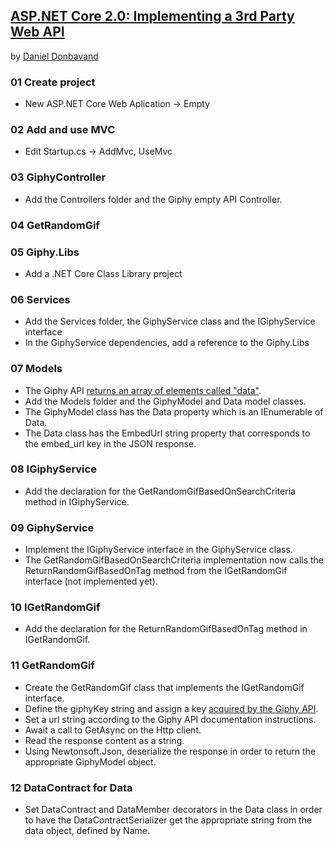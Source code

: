 ## [ASP.NET Core 2.0: Implementing a 3rd Party Web API](https://www.youtube.com/watch?v=3J9Cs9ybZDg)

by [Daniel Donbavand](https://danieldonbavand.com/)


### 01 Create project

* New ASP.NET Core Web Aplication -> Empty

### 02 Add and use MVC

* Edit Startup.cs -> AddMvc, UseMvc


### 03 GiphyController

* Add the Controllers folder and the Giphy empty API Controller.

### 04 GetRandomGif

### 05 Giphy.Libs

* Add a .NET Core Class Library project

### 06 Services

* Add the Services folder, the GiphyService class and the IGiphyService interface 
* In the GiphyService dependencies, add a reference to the Giphy.Libs

### 07 Models

* The Giphy API [returns an array of elements called "data"](http://api.giphy.com/v1/gifs/search?q=acdc&api_key=8xCc9oDNGiUKZxXoxYAvwy5bq34JnChj).
* Add the Models folder and the GiphyModel and Data model classes.
* The GiphyModel class has the Data property which is an IEnumerable of Data.
* The Data class has the EmbedUrl string property that corresponds to the embed_url key in the JSON response.

### 08 IGiphyService

* Add the declaration for the GetRandomGifBasedOnSearchCriteria method in IGiphyService.


### 09 GiphyService

* Implement the IGiphyService interface in the GiphyService class.
* The GetRandomGifBasedOnSearchCriteria implementation now calls the ReturnRandomGifBasedOnTag method from the IGetRandomGif interface (not implemented yet). 


### 10 IGetRandomGif

* Add the declaration for the ReturnRandomGifBasedOnTag method in IGetRandomGif.


### 11 GetRandomGif

* Create the GetRandomGif class that implements the IGetRandomGif interface.
* Define the giphyKey string and assign a key [acquired by the Giphy API](https://developers.giphy.com/dashboard/).
* Set a url string according to the Giphy API documentation instructions.
* Await a call to GetAsync on the Http client.
* Read the response content as a string.
* Using Newtonsoft.Json, deserialize the response in order to return the appropriate GiphyModel object.


### 12 DataContract for Data

* Set DataContract and DataMember decorators in the Data class in order to have the DataContractSerializer get the appropriate string from the data object, defined by Name.